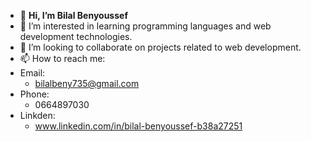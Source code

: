 - 👋 **Hi, I’m Bilal Benyoussef**
- 👀 I’m interested in learning programming languages and  web development technologies.
- 💞️ I’m looking to collaborate on projects related to web development.
- 📫 How to reach me:
- Email:
    - bilalbeny735@gmail.com
 - Phone:
    - 0664897030
- Linkden:
    - www.linkedin.com/in/bilal-benyoussef-b38a27251
  

<!---
Bilalben23/Bilalben23 is a ✨ special ✨ repository because its `README.md` (this file) appears on your GitHub profile.
You can click the Preview link to take a look at your changes.
--->
